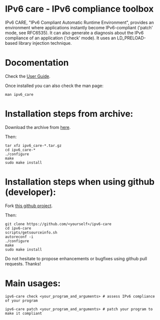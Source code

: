 
IPv6 care - IPv6 compliance toolbox
===================================

IPv6 CARE, "IPv6 Compliant Automatic Runtime Environment", provides an environment where applications
instantly become IPv6-compliant ('patch' mode, see RFC6535).
It can also generate a diagnosis about the IPv6 compliance of an application ('check' mode).
It uses an LD_PRELOAD-based library injection technique.

Docomentation
=============
Check the [User Guide](http://sourceforge.net/project/showfiles.php?group_id=246941&package_id=301497).

Once installed you can also check the man page:
```
man ipv6_care
```

Installation steps from archive:
================================
Download the archive from [here](https://sourceforge.net/projects/ipv6-care/files/latest/download?source=files).

Then:
```
tar xfz ipv6_care-*.tar.gz
cd ipv6_care-*
./configure
make
sudo make install
```

Installation steps when using github (developer):
=================================================
Fork [this github project](https://github.com/drakkar-lig/ipv6-care).

Then:
```
git clone https://github.com/<yourself>/ipv6-care
cd ipv6-care
scripts/getsourceinfo.sh
autoreconf -i
./configure
make
sudo make install
```

Do not hesitate to propose enhancements or bugfixes using github pull requests. Thanks!

Main usages:
============
```
ipv6-care check <your_program_and_arguments> # assess IPv6 compliance of your program
```
```
ipv6-care patch <your_program_and_arguments> # patch your program to make it compliant
```

